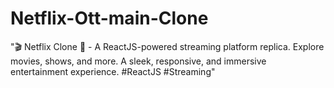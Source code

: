 # Netflix-Ott-main-Clone
"🎬 Netflix Clone 🍿 - A ReactJS-powered streaming platform replica. Explore movies, shows, and more. A sleek, responsive, and immersive entertainment experience. #ReactJS #Streaming"
